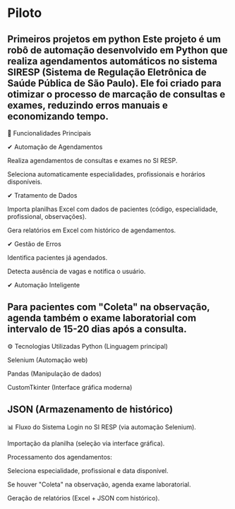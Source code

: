 # Piloto
Primeiros projetos em python
Este projeto é um robô de automação desenvolvido em Python que realiza agendamentos automáticos no sistema SIRESP (Sistema de Regulação Eletrônica de Saúde Pública de São Paulo). Ele foi criado para otimizar o processo de marcação de consultas e exames, reduzindo erros manuais e economizando tempo.
------------------------------------------------------------------------------------------------------------------------------------
🚀 Funcionalidades Principais

✔ Automação de Agendamentos

Realiza agendamentos de consultas e exames no SI RESP.

Seleciona automaticamente especialidades, profissionais e horários disponíveis.

✔ Tratamento de Dados

Importa planilhas Excel com dados de pacientes (código, especialidade, profissional, observações).

Gera relatórios em Excel com histórico de agendamentos.

✔ Gestão de Erros

Identifica pacientes já agendados.

Detecta ausência de vagas e notifica o usuário.

✔ Automação Inteligente

Para pacientes com "Coleta" na observação, agenda também o exame laboratorial com intervalo de 15-20 dias após a consulta.
----------------------------------------------------------------------------------------------------------------------------------
⚙️ Tecnologias Utilizadas
Python (Linguagem principal)

Selenium (Automação web)

Pandas (Manipulação de dados)

CustomTkinter (Interface gráfica moderna)

JSON (Armazenamento de histórico)
-------------------------------------------------------------------------------------------------------------------------------------
📊 Fluxo do Sistema
Login no SI RESP (via automação Selenium).

Importação da planilha (seleção via interface gráfica).

Processamento dos agendamentos:

Seleciona especialidade, profissional e data disponível.

Se houver "Coleta" na observação, agenda exame laboratorial.

Geração de relatórios (Excel + JSON com histórico).
